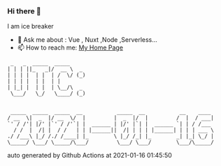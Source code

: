 ### Hi there 👋

I am ice breaker

- 💬 Ask me about : Vue , Nuxt ,Node ,Serverless...
- 📫 How to reach me: [My Home Page](https://icebreaker.top/)

```
 _   _  _____  _____     
| | | ||_   _|/  __ \  _ 
| | | |  | |  | /  \/ (_)
| | | |  | |  | |        
| |_| |  | |  | \__/\  _ 
 \___/   \_/   \____/ (_)
                         
                         
 _____  _____  _____  __           _____  __           __    ____ 
/ __  \|  _  |/ __  \/  |         |  _  |/  |         /  |  / ___|
`' / /'| |/' |`' / /'`| |  ______ | |/' |`| |  ______ `| | / /___ 
  / /  |  /| |  / /   | | |______||  /| | | | |______| | | | ___ \
./ /___\ |_/ /./ /____| |_        \ |_/ /_| |_        _| |_| \_/ |
\_____/ \___/ \_____/\___/         \___/ \___/        \___/\_____/
```

auto generated by Github Actions at 2021-01-16 01:45:50
